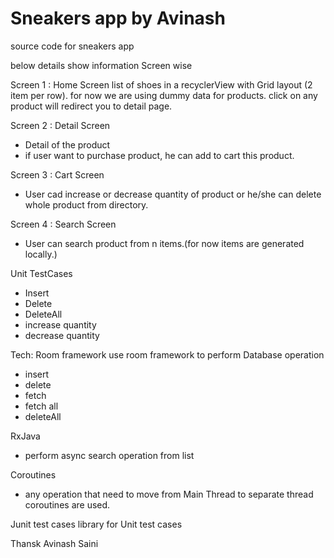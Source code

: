 # Sneakers app by Avinash

source code for sneakers app

below details show information Screen wise

Screen 1 : Home Screen
list of shoes in a recyclerView with Grid layout (2 item per row).
for now we are using dummy data for products.
click on any product will redirect you to detail page.

Screen 2 : Detail Screen
* Detail of the product
* if user want to purchase product, he can add to cart this product.

Screen 3 : Cart Screen
* User cad increase or decrease quantity of product or he/she can delete whole product from directory.

Screen 4 : Search Screen
* User can search product from n items.(for now items are generated locally.)

Unit TestCases 
* Insert
* Delete
* DeleteAll
* increase quantity
* decrease quantity


Tech:
Room framework
 use room framework to perform Database operation
* insert
* delete
* fetch
* fetch all
* deleteAll

RxJava
* perform async search operation from list


Coroutines
* any operation that need to move from Main Thread to separate thread coroutines are used. 

Junit test cases library for Unit test cases


Thansk 
Avinash Saini





 



